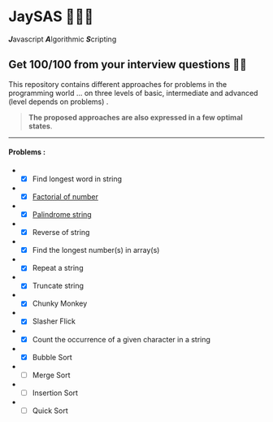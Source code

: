 # JaySAS 👨‍💻🔥
***J***avascript ***A***lgorithmic ***S***cripting  
   
   
## Get 100/100 from your interview questions 🤟😎
This repository contains different approaches for problems in the programming world ... on three levels of basic, intermediate and advanced (level depends on problems) . 


>**The proposed approaches are also expressed in a few optimal states**.   
   
***  
   

#### Problems :   
* - [x] Find longest word in string
* - [x] [Factorial of number](https://en.wikipedia.org/wiki/Factorial)
* - [x] [Palindrome string](https://en.wikipedia.org/wiki/Palindrome)
* - [x] Reverse of string
* - [x] Find the longest number(s) in array(s)
* - [x] Repeat a string 
* - [x] Truncate string 
* - [x] Chunky Monkey   
* - [x] Slasher Flick     
* - [x] Count the occurrence of a given character in a string
* - [x] Bubble Sort
* - [ ] Merge Sort
* - [ ] Insertion Sort
* - [ ] Quick Sort
